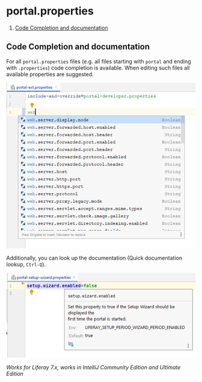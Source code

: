 portal.properties
=================

1. [Code Completion and documentation](#code-completion-and-documentation)

Code Completion and documentation
---------------------------------

For all `portal.properties` files (e.g. all files starting with `portal` and ending with `.properties`) code
completion is available. When editing such files all available properties are suggested.

![portal.properties](portalprops.png "portal.properties")

Additionally, you can look up the documentation (Quick documentation lookup, `Ctrl-Q`).

![portal.properties documentation](portalprops_documentation.png "portal.properties documentation")

*Works for Liferay 7.x, works in IntelliJ Community Edition and Ultimate Edition*
